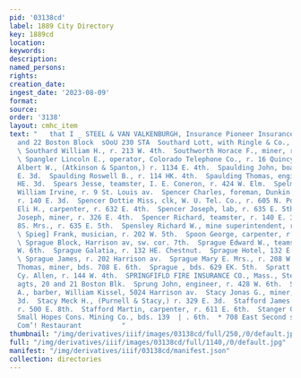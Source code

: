 ```yaml
---
pid: '03138cd'
label: 1889 City Directory
key: 1889cd
location: 
keywords: 
description: 
named_persons: 
rights: 
creation_date: 
ingest_date: '2023-08-09'
format: 
source: 
order: '3138'
layout: cmhc_item
text: "   that I _ STEEL & VAN VALKENBURGH, Insurance Pioneer Insurance Agency, 21
  and 22 Boston Block  sOoU 230 STA  Southard Lott, with Ringle & Co., r. 213 W. 4th.
  \ Southard William H., r. 213 W. 4th.  Southworth Horace F., miner, r. 422 W. 4th.
  \ Spangler Lincoln E., operator, Colorado Telephone Co., r. 16 Quincy Blk.  Spanton
  Albert W., (Atkinson & Spanton,) r. 1134 E. 4th.  Spaulding John, boarding, r. 139
  E. 3d.  Spaulding Roswell B., r. 114 HK. 4th.  Spaulding Thomas, engineer, r. 139
  HE. 3d.  Spears Jesse, teamster, I. E. Coneron, r. 424 W. Elm.  Spelman R. E., lab,
  William Irvine, r. 9 St. Louis av.  Spencer Charles, foreman, Dunkin Mining Co.,
  r. 140 E. 3d.  Spencer Dottie Miss, clk, W. U. Tel. Co., r. 605 N. Poplar.  Spencer
  Eli H., carpenter, r. 632 E. 4th.  Spencer Joseph, lab, r. 635 E. 5th.  Spencer
  Joseph, miner, r. 326 E. 4th.  Spencer Richard, teamster, r. 140 E. 3d.  Spencer
  8S. Mrs., r. 635 E. 5th.  Spensley Richard W., mine superintendent, r. 407 E. 3d.
  \ Spieg] Frank, musician, r. 202 W. 5th.  Spoon George, carpenter, r. 314 EH. 3d.
  \ Sprague Block, Harrison av, sw. cor. 7th.  Sprague Edward W., teamster, r. 208
  W. 6th.  Sprague Galatia, r. 132 HE. Chestnut.  Sprague Hotel, 132 E. Chestnut.
  \ Sprague James, r. 202 Harrison av.  Sprague Mary E. Mrs., r. 208 W. 6th.  Sprague
  Thomas, miner, bds. 708 E. 6th.  Sprague , bds. 629 EK. 5th.  Spratt Thomas, driver,
  Cy. Allen, r. 144 W. 4th.  SPRINGFIFLD FIRE INSURANCE CO., Mass., Steel & Van Valkenburgh,
  agts, 20 and 21 Boston Blk.  Sprung John, engineer, r. 428 W. 6th.  Sroufe James
  A., barber, William Kissel, 5024 Harrison av.  Stacy Jonas G., miner, r. 329 EH.
  3d.  Stacy Meck H., (Purnell & Stacy,) r. 329 E. 3d.  Stafford James P., carpenter,
  r. 500 E. 8th.  Stafford Martin, carpenter, r. 611 E. 6th.  Stanger C, J., foreman,
  Small Hopes Cons. Mining Co., bds. 139  | . 6th.  * 708 East Second street. HayNurst’s
  Com’! Restaurant          "
thumbnail: "/img/derivatives/iiif/images/03138cd/full/250,/0/default.jpg"
full: "/img/derivatives/iiif/images/03138cd/full/1140,/0/default.jpg"
manifest: "/img/derivatives/iiif/03138cd/manifest.json"
collection: directories
---
```

